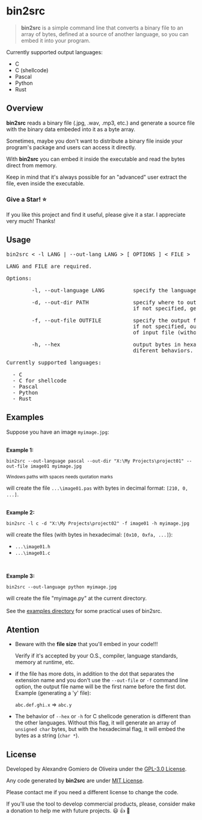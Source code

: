 # bin2src

> **bin2src** is a simple command line that converts a binary file to an array of bytes, defined at a source of another language, so you can embed it into your program.

Currently supported output languages:

* C
* C (shellcode)
* Pascal
* Python
* Rust


<a name="overview"></a>
## Overview

**bin2src** reads a binary file (.jpg, .wav, .mp3, etc.) and generate a source file with the binary
data embeded into it as a byte array.  

Sometimes, maybe you don't want to distribute a binary file inside your program's package and 
users can access it directly.  

With **bin2src** you can embed it inside the executable and read the bytes direct from memory.   

Keep in mind that it's always possible for an "advanced" user extract the file, even inside the 
executable.

### Give a Star! :star:
If you like this project and find it useful, please give it a star. I appreciate very much! 
Thanks!

<a name="usage"></a>
## Usage

<pre>
bin2src < -l LANG | --out-lang LANG > [ OPTIONS ] < FILE >

LANG and FILE are required.

Options:

        -l, --out-language LANG         specify the language, where LANG={c|cshell|pascal|python|rust}

        -d, --out-dir PATH              specify where to output source(s) file(s);
                                        if not specified, generate in current directory

        -f, --out-file OUTFILE          specify the output file(s) name (* without extension *);
                                        if not specified, output file(s) will have the same name
                                        of input file (without extra dots).

        -h, --hex                       output bytes in hexadecimal (for C shellcode this flag has
                                        diferent behaviors. See the Github site for more information)

Currently supported languages:

  - C
  - C for shellcode
  - Pascal
  - Python
  - Rust	
</pre>

## Examples

Suppose you have an image `myimage.jpg`:
<br>
<br>

<a name="example1"></a>
**Example 1:**

```
bin2src --out-language pascal --out-dir "X:\My Projects\project01" --out-file image01 myimage.jpg
```

<sub>Windows paths with spaces needs quotation marks</sub>

will create the file `...\image01.pas` with bytes in decimal format: `[210, 0, ...]`.
<br>
<br>

<a name="example2"></a>
**Example 2:**

```
bin2src -l c -d "X:\My Projects\project02" -f image01 -h myimage.jpg
```

will create the files (with bytes in hexadecimal: `[0x10, 0xfa, ...]`):

* `...\image01.h`
* `...\image01.c`

<br>

<a name="example3"></a>
**Example 3:**

```
bin2src --out-language python myimage.jpg
```

will create the file "myimage.py" at the current directory.
<br>
<br>
See the [examples directory][3] for some practical uses of bin2src.

## Atention

* Beware with the **file size** that you'll embed in your code!!!

  Verify if it's accepted by your O.S., compiler, language standards, memory at runtime, etc.

* if the file has more dots, in addition to the dot that separates the extension name and
  you don't use the `--out-file` or `-f` command line option, the output file name will 
  be the first name before the first dot. Example (generating a 'y' file):
  
  `abc.def.ghi.x` => `abc.y`
  
* The behavior of `--hex` or `-h` for C shellcode generation is different than the other 
  languages. Without this flag, it will generate an array of `unsigned char` bytes, but with
  the hexadecimal flag, it will embed the bytes as a string (`char *`).

<a name="license"></a>
## License

Developed by Alexandre Gomiero de Oliveira under the [GPL-3.0 License][1].

Any code generated by **bin2src** are under [MIT License][2].

Please contact me if you need a different license to change the code.

If you'll use the tool to develop commercial products, please, consider make a donation 
to help me with future projects. :smiley: :thumbsup: :pray:

[1]: ./LICENSE
[2]: ./LICENSE-GENERATED
[3]: ./examples
